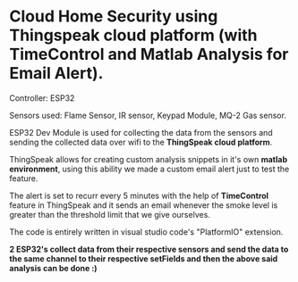 # Cloud Home Security using Thingspeak cloud platform (with TimeControl and Matlab Analysis for Email Alert).


Controller: ESP32

Sensors used: Flame Sensor, IR sensor, Keypad Module, MQ-2 Gas sensor.


ESP32 Dev Module is used for collecting the data from the sensors and sending the collected data over wifi to the **ThingSpeak cloud platform**.

ThingSpeak allows for creating custom analysis snippets in it's own **matlab environment**, using this ability we made a custom email alert just to test the feature.


The alert is set to recurr every 5 minutes with the help of **TimeControl** feature in ThingSpeak and it sends an email whenever the smoke level is greater than the threshold limit that we give ourselves.


The code is entirely written in visual studio code's "PlatformIO" extension.

**2 ESP32's collect data from their respective sensors and send the data to the same channel to their respective setFields and then the above said analysis can be done :)**

